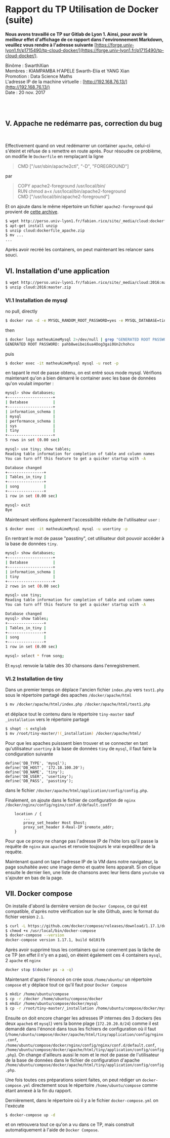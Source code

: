 # Rapport du TP Utilisation de Docker (suite)
  
  
__Nous avons travaillé ce TP sur Gitlab de Lyon 1. Ainsi, pour avoir le meilleur effet d'affichage de ce rapport dans l'environnement Markdown, veuillez vous rendre à l'adresse suivante__ [https://forge.univ-lyon1.fr/p1715490/tp-cloud-docker/](https://forge.univ-lyon1.fr/p1715490/tp-cloud-docker/).  
    
Binôme : SwarthXian   
Membres : KIAMPAMBA H'APELE Swarth-Elia et YANG Xian    
Promotion : Data Science Maths      
L'adresse IP de la machine virtuelle : [http://192.168.76.13/](http://192.168.76.13/)   
Date : 20 nov. 2017   

 &ensp; &ensp;  
 &ensp; &ensp;  
  
## V. Appache ne redémarre pas, correction du bug
 &ensp; &ensp;  
  
Effectivement quand on veut redémarrer un container `apache`, celui-ci s'éteint et réfuse de s remettre en route après. Pour résoudre ce problème, on modifie le `Dockerfile` 
en remplaçant la ligne 
> CMD ["/usr/sbin/apache2ctl", "-D", "FOREGROUND"]

par
> COPY apache2-foreground /usr/local/bin/  
RUN  chmod a+x /usr/local/bin/apache2-foreground  
CMD ["/usr/local/bin/apache2-foreground"]  

Et on ajoute dans le même répertoire un fichier `apache2-foreground` qui provient de [cette archive](http://perso.univ-lyon1.fr/fabien.rico/site/_media/cloud:dockerfile_apache.zip).
```sh
$ wget http://perso.univ-lyon1.fr/fabien.rico/site/_media/cloud:dockerfile_apache.zip 
$ apt-get install unzip
$ unzip cloud:dockerfile_apache.zip 
$ mv ...
...
```

Après avoir recréé les containers, on peut maintenant les relancer sans souci.  

## VI. Installation d'une application
```sh
$ wget http://perso.univ-lyon1.fr/fabien.rico/site/_media/cloud:2016:master.zip
$ unzip cloud:2016:master.zip

``` 
 
### VI.1 Installation de mysql
no pull, directly  
```sh
$ docker run -d -e MYSQL_RANDOM_ROOT_PASSWORD=yes -e MYSQL_DATABASE=tiny -e MYSQL_USER=usertiny -e MYSQL_PASSWORD=passtiny -v /root/tiny-master/_installation/:/docker-entrypoint-initdb.d/ -p 3306:3306 --net interne --ip 172.18.100.20 --name matheuAimeMysql mysql
```  
then 
```sh
$ docker logs matheuAimeMysql 2>/dev/null | grep "GENERATED ROOT PASSWORD"
GENERATED ROOT PASSWORD: pahb8weibei6ua4Oog3gai0Un2chohcu 
```
puis 
```sh
$ docker exec -it matheuAimeMysql mysql -u root -p  
```
en tapant le mot de passe obtenu, on est entré sous mode mysql. Vérifions maintenant qu'on a bien démarré le container avec les base de données qu'on voulait importer : 
```sh
mysql> show databases;
+--------------------+
| Database           |
+--------------------+
| information_schema |
| mysql              |
| performance_schema |
| sys                |
| tiny               |
+--------------------+
5 rows in set (0.00 sec)

mysql> use tiny; show tables;
Reading table information for completion of table and column names
You can turn off this feature to get a quicker startup with -A

Database changed
+----------------+
| Tables_in_tiny |
+----------------+
| song           |
+----------------+
1 row in set (0.00 sec)

mysql> exit
Bye
```
Maintenant vérifions également l'accessibilité réduite de l'utilisateur `user` :
```sh
$ docker exec -it matheuAimeMysql mysql -u usertiny -p  
```
En rentrant le mot de passe "passtiny", cet utilisateur doit pouvoir accéder à la base de données `tiny`.
```sh
mysql> show databases;
+--------------------+
| Database           |
+--------------------+
| information_schema |
| tiny               |
+--------------------+
2 rows in set (0.00 sec)

mysql> use tiny;
Reading table information for completion of table and column names
You can turn off this feature to get a quicker startup with -A

Database changed
mysql> show tables;
+----------------+
| Tables_in_tiny |
+----------------+
| song           |
+----------------+
1 row in set (0.00 sec)

mysql> select * from song;
```
Et `mysql` renvoie la table des 30 chansons dans l'enregistrement.
  
  
### VI.2 Installation de tiny
Dans un premier temps on déplace l'ancien fichier `index.php` vers `test1.php` sous le répertoire partagé des apaches `/docker/apache/html` 
```bash
$ mv /docker/apache/html/index.php /docker/apache/html/test1.php
```
et déplace tout le contenu dans le répertoire `tiny-master` sauf `_installation` vers le répertoire partagé
```bash
$ shopt -s extglob
$ mv /root/tiny-master/!(_installation) /docker/apache/html/
```
Pour que les apaches puisssent bien trouver et se connecter en tant qu'utilisateur `usertiny` à la base de données `tiny` de `mysql`, il faut faire la condiguration 
suivante
```
define('DB_TYPE', 'mysql');
define('DB_HOST', '172.18.100.20');
define('DB_NAME', 'tiny');
define('DB_USER', 'usertiny');
define('DB_PASS', 'passtiny');
```
dans le fichier `/docker/apache/html/application/config/config.php`.  
  
Finalement, on ajoute dans le fichier de configuration de `nginx` `/docker/nginx/config/nginx/conf.d/default.conf7`
```
    location / {
        ...
        proxy_set_header Host $host;
        proxy_set_header X-Real-IP $remote_addr;
    }
```
Pour que ce proxy ne change pas l'adresse IP de l'hôte lors qu'il passe la requête de `nginx` aux `apache`s et renvoie toujours le vrai expéditeur de la requête.  
  
Maintenant quand on tape l'adresse IP de la VM dans notre navigateur, la page souhaitée avec une image demo et quatre liens apparaît. Si on clique ensuite 
le dernier lien, une liste de chansons avec leur liens dans `youtube` va s'ajouter en bas de la page.

  

## VII. Docker compose

On installe d'abord la dernière version de `Docker Compose`, ce qui est compatible, 
d'après notre vérification sur le site Github, avec le format du fichier version `2.1`.
```sh
$ curl -L https://github.com/docker/compose/releases/download/1.17.1/docker-compose-`uname -s`-`uname -m` -o /usr/local/bin/docker-compose
$ chmod +x /usr/local/bin/docker-compose
$ docker-compose --version
docker-compose version 1.17.1, build 6d101fb
```
Après avoir supprimé tous les containers qui ne conernent pas la tâche de ce TP (en effet il n'y en a pas), 
on éteint également ces 4 containers `mysql`, 2 `apache` et `nginx`
```sh
docker stop $(docker ps -a -q)
```

Maintenant d'après l'énoncé on crée sous `/home/ubuntu/` un répertoire `compose` et y déplace tout ce qu'il faut pour `Docker Compose`
```sh
$ mkdir /home/ubuntu/compose
$ cp -r /docker /home/ubuntu/compose/docker
$ mkdir /home/ubuntu/compose/docker/mysql
$ cp -r /root/tiny-master/_installation /home/ubuntu/compose/docker/mysql/_installation
```

Ensuite on doit encore changer les adresses IP internes des 3 dockers (les deux `apache`s et `mysql`) vers la bonne plage (`172.20.20.0/24`)
comme il est demandé dans l'énoncé dans tous les fichiers de configuration où il faut (`/home/ubuntu/compose/docker/apache/html/tiny/application/config/nginx.conf`,
`/home/ubuntu/compose/docker/nginx/config/nginx/conf.d/default.conf`, `/home/ubuntu/compose/docker/apache/html/tiny/application/config/config.php`). 
On change d'ailleurs aussi le nom et le mot de passe de l'utilisateur 
de la base de données dans le fichier de configuration d'apache `/home/ubuntu/compose/docker/apache/html/tiny/application/config/config.php`.  
  
Une fois toutes ces préparations soient faites, 
on peut rédiger un `docker-compose.yml` directement sous le répertoire `/home/ubuntu/compose` comme étant annexé à la fin du rapport.   
   
Dernièrement, dans le répertoire où il y a le fichier `docker-compose.yml` on l'exécute
```sh
$ docker-compose up -d
```
et on retrouvera tout ce qu'on a vu dans ce TP, mais construit automatiquement à l'aide de `Docker Compose`.
